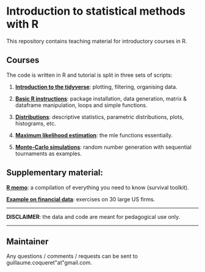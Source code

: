 Introduction to statistical methods with R
================
This repository contains teaching material for introductory courses in R.


Courses
----

The code is written in R and tutorial is split in three sets of scripts:

1.  **[Introduction to the tidyverse](https://github.com/shokru/rstats/blob/master/S1_tidyverse.md)**: plotting, filtering, organising data.

2.  **[Basic R instructions](https://github.com/shokru/rstats/blob/master/S2_Basics.md)**: package installation, data generation, matrix & dataframe manipulation, loops and simple functions.

3.  **[Distributions](https://github.com/shokru/rstats/blob/master/S3_Distributions.md)**: descriptive statistics, parametric distributions, plots, histograms, etc.

4.  **[Maximum likelihood estimation](https://github.com/shokru/rstats/blob/master/S4_MLE.md)**: the mle functions essentially.

5.  **[Monte-Carlo simulations](https://github.com/shokru/rstats/blob/master/S5_MC.md)**: random number generation with sequential tournaments as examples.

Supplementary material:
----------

**[R memo](https://github.com/shokru/rstats/blob/master/R_Memo.md)**: a compilation of everything you need to know (survival toolkit).

**[Example on financial data](https://github.com/shokru/rstats/blob/master/Finance_Study.md)**: exercises on 30 large US firms.



------------------------------------------------------------------------

**DISCLAIMER**: the data and code are meant for pedagogical use only. 

------------------------------------------------------------------------



Maintainer
----------

Any questions / comments / requests can be sent to guillaume.coqueret"at"gmail.com.

